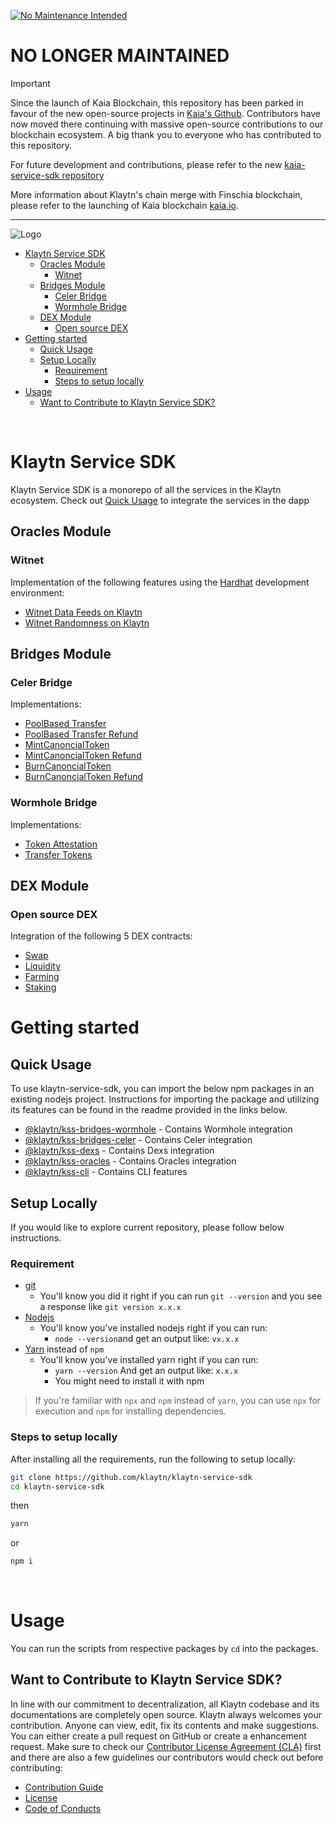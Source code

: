 [![No Maintenance Intended](http://unmaintained.tech/badge.svg)](http://unmaintained.tech/)

# NO LONGER MAINTAINED

> [!IMPORTANT]
> Since the launch of Kaia Blockchain, this repository has been parked in favour of the new open-source projects in [Kaia's Github](https://github.com/kaiachain). Contributors have now moved there continuing with massive open-source contributions to our blockchain ecosystem. A big thank you to everyone who has contributed to this repository.
>
> For future development and contributions, please refer to the new [kaia-service-sdk repository](https://github.com/kaiachain/kaia-service-sdk)
>
> More information about Klaytn's chain merge with Finschia blockchain, please refer to the launching of Kaia blockchain [kaia.io](https://kaia.io).

---

![Logo](./KlaytnLogo.png)
- [Klaytn Service SDK](#klaytn-service-sdk)
  - [Oracles Module](#oracles-module)
    - [Witnet](#witnet)
  - [Bridges Module](#bridges-module)
    - [Celer Bridge](#celer-bridge)
    - [Wormhole Bridge](#wormhole-bridge)
  - [DEX Module](#dex-module)
    - [Open source DEX](#open-source-dex)
- [Getting started](#getting-started)
  - [Quick Usage](#quick-usage)
  - [Setup Locally](#setup-locally)
    - [Requirement](#requirement)
    - [Steps to setup locally](#steps-to-setup-locally)
- [Usage](#usage)
  - [Want to Contribute to Klaytn Service SDK? ](#want-to-contribute-to-klaytn-service-sdk-)

<br/>

# Klaytn Service SDK
Klaytn Service SDK is a monorepo of all the services in the Klaytn ecosystem. Check out [Quick Usage](#quick-usage) to integrate the services in the dapp

## Oracles Module
### Witnet
Implementation of the following features using the [Hardhat](https://hardhat.org/) development environment:
- [Witnet Data Feeds on Klaytn](/packages/oracles-starter-kit/README.md#witnet-price-feeds)
- [Witnet Randomness on Klaytn](/packages/oracles-starter-kit/README.md#witnet-randomness)


## Bridges Module
### Celer Bridge
Implementations:
- [PoolBased Transfer](/packages/bridges-starter-kit/celer/README.md#1poolbased-transfer)
- [PoolBased Transfer Refund](/packages/bridges-starter-kit/celer/README.md#12poolbased-transfer-refund)
- [MintCanoncialToken](/packages/bridges-starter-kit/celer/README.md#2mint-canonical-token)
- [MintCanoncialToken Refund](/packages/bridges-starter-kit/celer/README.md#21mint-canoncial-token-refund)
- [BurnCanoncialToken](/packages/bridges-starter-kit/celer/README.md#3burn-canonical-token)
- [BurnCanoncialToken Refund](/packages/bridges-starter-kit/celer/README.md#31burn-canoncial-token-refund)

### Wormhole Bridge
Implementations:
- [Token Attestation](/packages/bridges-starter-kit/wormhole/README.md#1token-attestation)
- [Transfer Tokens](/packages/bridges-starter-kit/wormhole/README.md#2transfer-tokens)

## DEX Module
### Open source DEX
Integration of the following 5 DEX contracts:
- [Swap](/packages/dexs-starter-kit/core/Swap.ts)
- [Liquidity](/packages/dexs-starter-kit/core/Liquidity.ts)
- [Farming](/packages/dexs-starter-kit/core/Farming.ts)
- [Staking](/packages/dexs-starter-kit/core/Staking.ts)

# Getting started

## Quick Usage

To use klaytn-service-sdk, you can import the below npm packages in an existing nodejs project. Instructions for importing the package and utilizing its features can be found in the readme provided in the links below.

- [@klaytn/kss-bridges-wormhole](https://www.npmjs.com/package/@klaytn/kss-bridges-wormhole) - Contains Wormhole integration
- [@klaytn/kss-bridges-celer](https://www.npmjs.com/package/@klaytn/kss-bridges-celer) - Contains Celer integration 
- [@klaytn/kss-dexs](https://www.npmjs.com/package/@klaytn/kss-dexs) - Contains Dexs integration
- [@klaytn/kss-oracles](https://www.npmjs.com/package/@klaytn/kss-oracles) - Contains Oracles integration
- [@klaytn/kss-cli](https://www.npmjs.com/package/@klaytn/kss-cli) - Contains CLI features

## Setup Locally

If you would like to explore current repository, please follow below instructions.

### Requirement
- [git](https://git-scm.com/book/en/v2/Getting-Started-Installing-Git)
  - You'll know you did it right if you can run `git --version` and you see a response like `git version x.x.x`
- [Nodejs](https://nodejs.org/en/)
  - You'll know you've installed nodejs right if you can run:
    - `node --version`and get an output like: `vx.x.x`
- [Yarn](https://classic.yarnpkg.com/lang/en/docs/install/) instead of `npm`
  - You'll know you've installed yarn right if you can run:
    - `yarn --version` And get an output like: `x.x.x`
    - You might need to install it with npm

> If you're familiar with `npx` and `npm` instead of `yarn`, you can use `npx` for execution and `npm` for installing dependencies.

### Steps to setup locally

After installing all the requirements, run the following to setup locally:
```bash
git clone https://github.com/klaytn/klaytn-service-sdk
cd klaytn-service-sdk
```
then
```bash
yarn
```

or
```bash
npm i
```

<br/>

# Usage
You can run the scripts from respective packages by `cd` into the packages. 

## Want to Contribute to Klaytn Service SDK? <a id="want-to-contribute"></a>

In line with our commitment to decentralization, all Klaytn codebase and its documentations are completely open source. Klaytn always welcomes your contribution. Anyone can view, edit, fix its contents and make suggestions. You can either create a pull request on GitHub or create a enhancement request. Make sure to check our [Contributor License Agreement (CLA)](https://gist.github.com/e78f99e1c527225637e269cff1bc7e49) first and there are also a few guidelines our contributors would check out before contributing:

- [Contribution Guide](./CONTRIBUTING.md)
- [License](./LICENSE)
- [Code of Conducts](./code-of-conduct.md)
